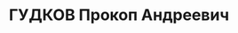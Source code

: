 ---
title: ГУДКОВ Прокоп Андреевич
description: "1900, с. Барсуки Єльнінського р-ну Смоленської обл. (Російська Федерація),\
  \ росіянин, освіта початкова, прож.: м. Луганськ, голова міськради \n  Військовою\
  \ колегією Верховного суду СРСР 2 грудня 1937 р. засуджений до розстрілу. Вирок\
  \ виконано 3 грудня 1937 року. \n  Реабілітований у 1957 р."
---
